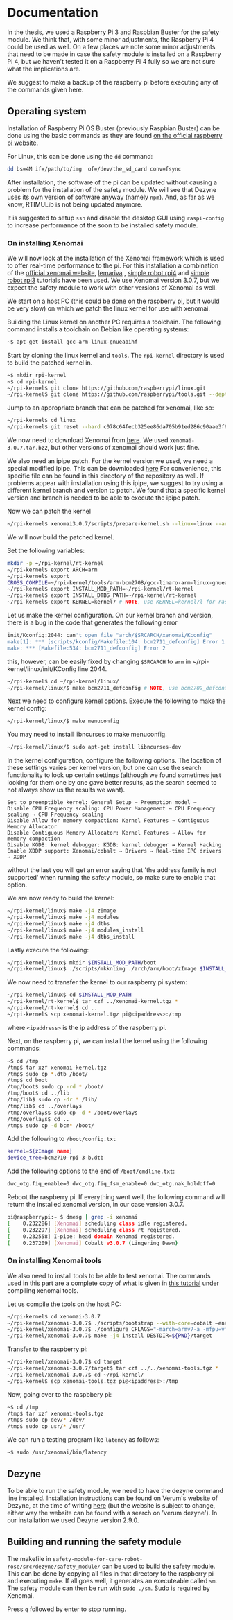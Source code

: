 # Documentation

In the thesis, we used a Raspberry Pi 3 and Raspbian Buster for the safety
module. We think that, with some minor adjustments, the Raspberry Pi 4 could be
used as well. On a few places we note some minor adjustments that need to be
made in case the safety module is installed on a Raspberry Pi 4, but we haven't
tested it on a Raspberry Pi 4 fully so we are not sure what the implications
are.

We suggest to make a backup of the raspberry pi before executing any of the
commands given here.

## Operating system

Installation of Raspberry Pi OS Buster (previously Raspbian Buster) can be done
using the basic commands as they are found [on the official raspberry pi website](https://www.raspberrypi.org/documentation/installation/installing-images/).


For Linux, this can be done using the `dd` command:

```sh
dd bs=4M if=/path/to/img  of=/dev/the_sd_card conv=fsync
```

After installation, the software of the pi can be updated without
causing a problem for the installation of the safety module. We will see that
Dezyne uses its own version of software anyway (namely `npm`). And, as far as we know,
RTIMULib is not being updated anymore.


It is suggested to setup `ssh` and disable the desktop GUI using `raspi-config`
to increase performance of the soon to be installed safety module.


### On installing Xenomai

We will now look at the installation of the Xenomai framework which is used to
offer real-time performance to the pi. For this installation a combination of
the [official xenomai website](https://xenomai.org/),
[lemariva](https://lemariva.com/blog/2018/07/raspberry-pi-xenomai-patching-tutorial-for-kernel-4-14-y)
, [simple robot rpi4](http://www.simplerobot.net/2019/12/xenomai-3-for-raspberry-pi-4.html) and
[simple robot rpi3](http://www.simplerobot.net/2018/06/build-realtime-xenomai-3-kernel-for_3.html)
tutorials have been used. We use Xenomai version 3.0.7, but we expect the safety
module to work with other versions of Xenomai as well.


We start on a host PC (this could be done on the raspberry pi, but it would be
very slow) on which we patch the linux kernel for use with xenomai.

Building the Linux kernel on another PC requires a toolchain. The following
command installs a toolchain on Debian like operating systems:

```sh
~$ apt-get install gcc-arm-linux-gnueabihf
```


Start by cloning the linux kernel and `tools`. The `rpi-kernel` directory is
used to build the patched kernel in.

```sh
~$ mkdir rpi-kernel
~$ cd rpi-kernel
~/rpi-kernel$ git clone https://github.com/raspberrypi/linux.git
~/rpi-kernel$ git clone https://github.com/raspberrypi/tools.git --depth 3
```

Jump to an appropriate branch that can be patched for xenomai, like so:

```sh
~/rpi-kernel$ cd linux
~/rpi-kernel$ git reset --hard c078c64fecb325ee86da705b91ed286c90aae3f6
```

We now need to download Xenomai from
[here](https://xenomai.org/downloads/). We used `xenomai-3.0.7.tar.bz2`, but
other versions of xenomai should work just fine.

We also need an ipipe patch. For the kernel version we used, we need a special
modified ipipe.  This can be downloaded
[here](https://github.com/thanhtam-h/rpi4-xeno3/tree/master/scripts) For
convenience, this specific file can be found in this directory of the repository
as well. If problems appear with installation using this ipipe, we suggest to
try using a different kernel branch and version to patch.  We found that a
specific kernel version and branch is needed to be able to execute the ipipe
patch.


Now we can  patch the kernel

```sh
~/rpi-kernel$ xenomai3.0.7/scripts/prepare-kernel.sh --linux=linux --arch=arm --ipipe=ipipe-core-4.19.82-arm-6-mod-4.49.86.patch
```

We will now build the patched kernel.

Set the following variables:

```sh
mkdir -p ~/rpi-kernel/rt-kernel
~/rpi-kernel$ export ARCH=arm
~/rpi-kernel$ export
CROSS_COMPILE=~/rpi-kernel/tools/arm-bcm2708/gcc-linaro-arm-linux-gnueabihf-raspbian/bin/arm-linux-gnueabihf-
~/rpi-kernel$ export INSTALL_MOD_PATH=~/rpi-kernel/rt-kernel
~/rpi-kernel$ export INSTALL_DTBS_PATH=~/rpi-kernel/rt-kernel
~/rpi-kernel$ export KERNEL=kernel7 # NOTE, use KERNEL=kernel7l for raspberry pi 4
```

Let us make the kernel configuration. On our kernel branch and version, there is
a bug in the code that generates the following error

```sh
init/Kconfig:2044: can't open file "arch/$SRCARCH/xenomai/Kconfig"
make[1]: *** [scripts/kconfig/Makefile:104: bcm2711_defconfig] Error 1
make: *** [Makefile:534: bcm2711_defconfig] Error 2
```

this, however, can be easily fixed by changing `$SRCARCH` to `arm` in
~/rpi-kernel/linux/init/KConfig line 2044.



```sh
~/rpi-kernel$ cd ~/rpi-kernel/linux/
~/rpi-kernel/linux/$ make bcm2711_defconfig # NOTE, use bcm2709_defconfig for raspberry pi 3
```

Next we need to configure kernel options. Execute the following to make the
kernel config:

```sh
~/rpi-kernel/linux/$ make menuconfig
```

You may need to install libncurses to make menuconfig.

```sh
~/rpi-kernel/linux/$ sudo apt-get install libncurses-dev
```

In the kernel configuration, configure the following options. The location of
these settings varies per kernel version, but one can use the search
functionality to look up certain settings (although we found sometimes just
looking for them one by one gave better results, as the search seemed to not
always show us the results we want).

```
Set to preemptible kernel: General Setup → Preemption model →
Disable CPU Frequency scaling: CPU Power Management → CPU Frequency scaling → CPU Frequency scaling
Disable Allow for memory compaction: Kernel Features → Contiguous Memory Allocator
Disable Contiguous Memory Allocator: Kernel Features → Allow for memory compaction
Disable KGDB: kernel debugger: KGDB: kernel debugger → Kernel Hacking
Enable XDDP support: Xenomai/cobalt → Drivers → Real-time IPC drivers → XDDP
```

without the last you will get an error saying that 'the address family is not
supported' when running the safety module, so make sure to enable that option.


We are now ready to build the kernel:

```sh
~/rpi-kernel/linux$ make -j4 zImage 
~/rpi-kernel/linux$ make -j4 modules 
~/rpi-kernel/linux$ make -j4 dtbs 
~/rpi-kernel/linux$ make -j4 modules_install 
~/rpi-kernel/linux$ make -j4 dtbs_install
```

Lastly execute the following:

```sh
~/rpi-kernel/linux$ mkdir $INSTALL_MOD_PATH/boot
~/rpi-kernel/linux$ ./scripts/mkknlimg ./arch/arm/boot/zImage $INSTALL_MOD_PATH/boot/$KERNEL.img
```


We now need to transfer the kernel to our raspberry pi system:

```sh
~/rpi-kernel/linux$ cd $INSTALL_MOD_PATH
~/rpi-kernel/rt-kernel$ tar czf ../xenomai-kernel.tgz *
~/rpi-kernel/rt-kernel$ cd ..
~/rpi-kernel$ scp xenomai-kernel.tgz pi@<ipaddress>:/tmp
```

where `<ipaddress>` is the ip address of the raspberry pi.


Next, on the raspberry pi, we can install the kernel using the following
commands:

```sh
~$ cd /tmp
/tmp$ tar xzf xenomai-kernel.tgz
/tmp$ sudo cp *.dtb /boot/
/tmp$ cd boot
/tmp/boot$ sudo cp -rd * /boot/
/tmp/boot$ cd ../lib
/tmp/lib$ sudo cp -dr * /lib/
/tmp/lib$ cd ../overlays
/tmp/overlays$ sudo cp -d * /boot/overlays
/tmp/overlays$ cd ..
/tmp$ sudo cp -d bcm* /boot/
```

Add the following to `/boot/config.txt`

```sh
kernel=${zImage name}
device_tree=bcm2710-rpi-3-b.dtb
```

Add the following options to the end of `/boot/cmdline.txt`:

```sh
dwc_otg.fiq_enable=0 dwc_otg.fiq_fsm_enable=0 dwc_otg.nak_holdoff=0
```

Reboot the raspberry pi. If everything went well, the following command will
return the installed xenomai version, in our case version 3.0.7.

```sh
pi@raspberrypi:~ $ dmesg | grep -i xenomai
[    0.232286] [Xenomai] scheduling class idle registered.
[    0.232297] [Xenomai] scheduling class rt registered.
[    0.232558] I-pipe: head domain Xenomai registered.
[    0.237209] [Xenomai] Cobalt v3.0.7 (Lingering Dawn)
```

### On installing Xenomai tools

We also need to install tools to be able to test xenomai. The commands used in
this part are a complete copy of what is given in [this tutorial](https://lemariva.com/blog/2018/07/raspberry-pi-xenomai-patching-tutorial-for-kernel-4-14-y)
under compiling xenomai tools.

Let us compile the tools on the host PC:

```sh
~/rpi-kernel$ cd xenomai-3.0.7
~/rpi-kernel/xenomai-3.0.7$ ./scripts/bootstrap --with-core=cobalt –enable-debug=partial
~/rpi-kernel/xenomai-3.0.7$ ./configure CFLAGS="-march=armv7-a -mfpu=vfp3" LDFLAGS="-mtune=cortex-a53" --build=i686-pc-linux-gnu --host=arm-linux-gnueabihf --with-core=cobalt --enable-smp CC=${CROSS_COMPILE}gcc LD=${CROSS_COMPILE}ld
~/rpi-kernel/xenomai-3.0.7$ make -j4 install DESTDIR=${PWD}/target
```

Transfer to the raspberry pi:

```sh
~/rpi-kernel/xenomai-3.0.7$ cd target
~/rpi-kernel/xenomai-3.0.7/target$ tar czf ../../xenomai-tools.tgz *
~/rpi-kernel/xenomai-3.0.7$ cd ~/rpi-kernel/
~/rpi-kernel$ scp xenomai-tools.tgz pi@<ipaddress>:/tmp
```

Now, going over to the raspbbery pi:

```sh
~$ cd /tmp
/tmp$ tar xzf xenomai-tools.tgz
/tmp$ sudo cp dev/* /dev/
/tmp$ sudo cp usr/* /usr/
```

We can run a testing program like `latency` as follows:

```sh
~$ sudo /usr/xenomai/bin/latency 
```

## Dezyne

To be able to run the safety module, we need to have the dezyne command line
installed. Installation instructions can be found on Verum's website of Dezyne,
at the time of writing
[here](https://dezyne.org/documentation.html) (but the
website is subject to change, either way the website can be found with a search on 'verum dezyne'). In our installation we used Dezyne version 2.9.0.

## Building and running the safety module

The makefile in `safety-module-for-care-robot-rose/src/dezyne/safety_module/`
can be used to build the safety module. This can be done by copying all files in that directory to the raspberry pi and executing `make`. If all goes well, it generates an executeable called `sm`. The
safety module can then be run with `sudo ./sm`. Sudo is required by Xenomai.

Press `q` followed by enter to stop running.

